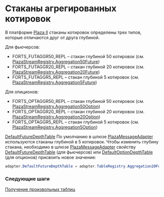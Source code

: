 # Стаканы агрегированных котировок

В платформе [Plaza II](Plaza.md) стаканы котировок определены трех типов, которые отличаются друг от друга глубиной. 

Для фьючерсов: 

- FORTS\_FUTAGGR50\_REPL – стакан глубиной 50 котировок (см. [PlazaStreamRegistry.Aggregation50Future](xref:StockSharp.Plaza.PlazaStreamRegistry.Aggregation50Future)) 
- FORTS\_FUTAGGR20\_REPL – стакан глубиной 20 котировок (см. [PlazaStreamRegistry.Aggregation20Future](xref:StockSharp.Plaza.PlazaStreamRegistry.Aggregation20Future)) 
- FORTS\_FUTAGGR5\_REPL – стакан глубиной 5 котировок (см. [PlazaStreamRegistry.Aggregation5Future](xref:StockSharp.Plaza.PlazaStreamRegistry.Aggregation5Future)) 

Для опиционов: 

- FORTS\_OPTAGGR50\_REPL – стакан глубиной 50 котировок (см. [PlazaStreamRegistry.Aggregation50Option](xref:StockSharp.Plaza.PlazaStreamRegistry.Aggregation50Option)) 
- FORTS\_OPTAGGR20\_REPL – стакан глубиной 20 котировок (см. [PlazaStreamRegistry.Aggregation20Option](xref:StockSharp.Plaza.PlazaStreamRegistry.Aggregation20Option)) 
- FORTS\_OPTAGGR5\_REPL – стакан глубиной 5 котировок (см. [PlazaStreamRegistry.Aggregation5Option](xref:StockSharp.Plaza.PlazaStreamRegistry.Aggregation5Option)) 

[DefaultFutureDepthTable](xref:StockSharp.Plaza.PlazaMessageAdapter.DefaultFutureDepthTable) По умолчанию в шлюзе [PlazaMessageAdapter](xref:StockSharp.Plaza.PlazaMessageAdapter) используются стаканы глубиной в 5 котировок. Чтобы изменить глубину стакана, необходимо в шлюзе [PlazaMessageAdapter](xref:StockSharp.Plaza.PlazaMessageAdapter) свойству [DefaultFutureDepthTable](xref:StockSharp.Plaza.PlazaMessageAdapter.DefaultFutureDepthTable) (для фьючерсов) или [DefaultOptionDepthTable](xref:StockSharp.Plaza.PlazaMessageAdapter.DefaultOptionDepthTable) (для опционов) присвоить новое значение: 

```cs
adapter.DefaultFutureDepthTable = adapter.TableRegistry.Aggregation20Future;
```

### Следующие шаги

[Получение произвольных таблиц](PlazaCustomTables.md)
